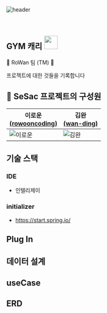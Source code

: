 <br>
<br>

![header](https://capsule-render.vercel.app/api?type=waving&color=0:8a8a8a,100:0c2340&height=180&section=header&text=Rowan%20&fontSize=90&)

<br>


<h2> GYM 캐리 <img src="https://camo.githubusercontent.com/e8e7b06ecf583bc040eb60e44eb5b8e0ecc5421320a92929ce21522dbc34c891/68747470733a2f2f6d656469612e67697068792e636f6d2f6d656469612f6876524a434c467a6361737252346961377a2f67697068792e676966" width="35" data-canonical-src="https://media.giphy.com/media/hvRJCLFzcasrR4ia7z/giphy.gif" style="max-width: 100%;" /> </h2>

🌱 RoWan 팀 (TM) 🌱

프로젝트에 대한 것들을 기록합니다

## 👫 SeSac 프로젝트의 구성원
|이로운 [<br>(rowooncoding)](https://github.com/rowooncoding)|김완 [<br>(wan-ding)](https://github.com/wan-ding)| 
|---|---|
|![이로운](https://avatars.githubusercontent.com/u/114975279?s=400&u=136607651ecac4392d4e07df83ed7dccaff12012&v=4)|![김완](https://avatars.githubusercontent.com/u/143474795?v=4)|

## 기술 스택

### IDE
- 인텔리제이
### initializer
- https://start.spring.io/
## Plug In

## 데이터 설계

## useCase

## ERD
